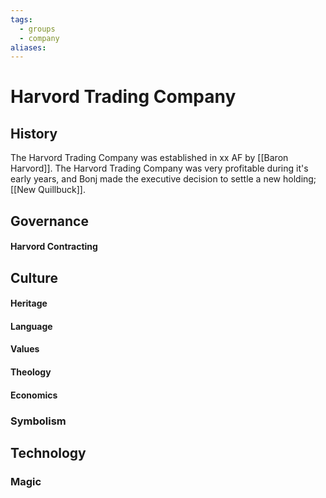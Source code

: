 ```yaml
---
tags:
  - groups
  - company
aliases:
---
```


# Harvord Trading Company
## History
The Harvord Trading Company was established in xx AF by [[Baron Harvord]]. The Harvord Trading Company was very profitable during it's early years, and Bonj made the executive decision to settle a new holding; [[New Quillbuck]].

## Governance
#### Harvord Contracting
## Culture
#### Heritage
#### Language
#### Values
#### Theology
#### Economics
### Symbolism
## Technology
### Magic